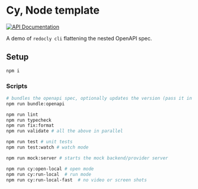 # Cy, Node template

[![API Documentation](https://img.shields.io/badge/API-DOCUMENTATION-blue?style=flat-square)](https://muratkeremozcan.github.io/redocly-ref-flat-openapi/gh-pages/api-docs.html)

A demo of `redocly cli` flattening the nested OpenAPI spec.

## Setup

```bash
npm i
```

### Scripts

```bash
# bundles the openapi spec, optionally updates the version (pass it in as a 3rd argument in package.json script)
npm run bundle:openapi

npm run lint
npm run typecheck
npm run fix:format
npm run validate # all the above in parallel

npm run test # unit tests
npm run test:watch # watch mode

npm run mock:server # starts the mock backend/provider server

npm run cy:open-local # open mode
npm run cy:run-local  # run mode
npm run cy:run-local-fast  # no video or screen shots
```
